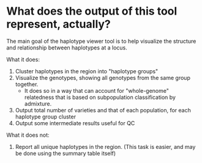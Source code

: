 # What does the output of this tool represent, actually?

The main goal of the haplotype viewer tool is to help visualize the structure and relationship between haplotypes at a locus.

What it does:

1. Cluster haplotypes in the region into "haplotype groups"
2. Visualize the genotypes, showing all genotypes from the same group together.
   - It does so in a way that can account for "whole-genome" relatedness that is based on subpopulation classification by admixture.
3. Output total number of varieties and that of each population, for each haplotype group cluster
4. Output some intermediate results useful for QC

What it does not:

1. Report all unique haplotypes in the region. (This task is easier, and may be done using the summary table itself)